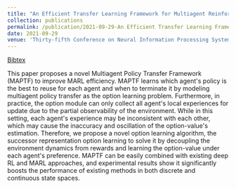 ```yaml
---
title: "An Efficient Transfer Learning Framework for Multiagent Reinforcement Learning"
collection: publications
permalink: /publication/2021-09-29-An Efficient Transfer Learning Framework for Multiagent Reinforcement Learning
date: 2021-09-29
venue: 'Thirty-fifth Conference on Neural Information Processing Systems (NeurIPS)'
---
```

[Bibtex](http://tianpeiyang.github.io/files/NeurIPS2021_maptf.bib)



This paper proposes a novel Multiagent Policy Transfer Framework (MAPTF) to improve MARL efficiency. MAPTF learns which agent's policy is the best to reuse for each agent and when to terminate it by modeling multiagent policy transfer as the option learning problem. Furthermore, in practice, the option module can only collect all agent's local experiences for update due to the partial observability of the environment. While in this setting, each agent's experience may be inconsistent with each other, which may cause the inaccuracy and oscillation of the option-value's estimation. Therefore, we propose a novel option learning algorithm, the successor representation option learning to solve it by decoupling the environment dynamics from rewards and learning the option-value under each agent's preference. MAPTF can be easily combined with existing deep RL and MARL approaches, and experimental results show it significantly boosts the performance of existing methods in both discrete and continuous state spaces.